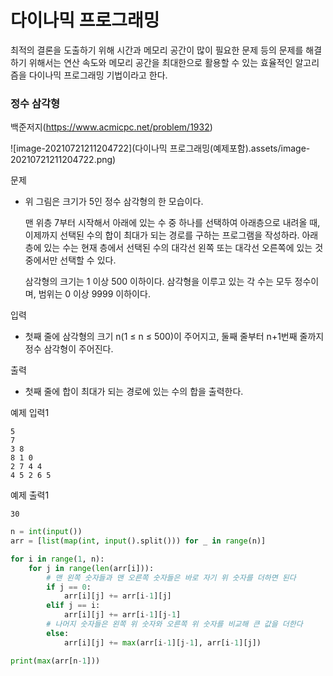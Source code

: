 # 다이나믹 프로그래밍

최적의 결론을 도출하기 위해 시간과 메모리 공간이 많이 필요한 문제 등의 문제를 해결하기 위해서는 연산 속도와 메모리 공간을 최대한으로 활용할 수 있는 효율적인 알고리즘을 다이나믹 프로그래밍 기법이라고 한다.



### 정수 삼각형

백준저지(https://www.acmicpc.net/problem/1932)

![image-20210721211204722](다이나믹 프로그래밍(예제포함).assets/image-20210721211204722.png)

문제

- 위 그림은 크기가 5인 정수 삼각형의 한 모습이다.

  맨 위층 7부터 시작해서 아래에 있는 수 중 하나를 선택하여 아래층으로 내려올 때, 이제까지 선택된 수의 합이 최대가 되는 경로를 구하는 프로그램을 작성하라. 아래층에 있는 수는 현재 층에서 선택된 수의 대각선 왼쪽 또는 대각선 오른쪽에 있는 것 중에서만 선택할 수 있다.

  삼각형의 크기는 1 이상 500 이하이다. 삼각형을 이루고 있는 각 수는 모두 정수이며, 범위는 0 이상 9999 이하이다.

입력

- 첫째 줄에 삼각형의 크기 n(1 ≤ n ≤ 500)이 주어지고, 둘째 줄부터 n+1번째 줄까지 정수 삼각형이 주어진다.

출력

- 첫째 줄에 합이 최대가 되는 경로에 있는 수의 합을 출력한다.



예제 입력1

```
5
7
3 8
8 1 0
2 7 4 4
4 5 2 6 5
```

예제 출력1

```
30
```



```python
n = int(input())
arr = [list(map(int, input().split())) for _ in range(n)]

for i in range(1, n):
    for j in range(len(arr[i])):
        # 맨 왼쪽 숫자들과 맨 오른쪽 숫자들은 바로 자기 위 숫자를 더하면 된다
        if j == 0:
            arr[i][j] += arr[i-1][j]
        elif j == i:
            arr[i][j] += arr[i-1][j-1]
        # 나머지 숫자들은 왼쪽 위 숫자와 오른쪽 위 숫자를 비교해 큰 값을 더한다
        else:
            arr[i][j] += max(arr[i-1][j-1], arr[i-1][j])

print(max(arr[n-1]))
```